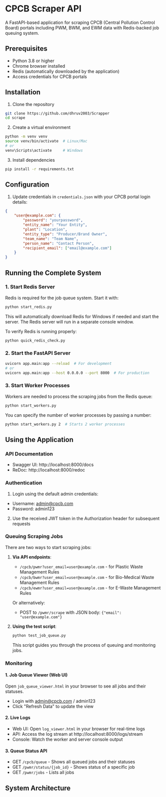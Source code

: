 # CPCB Scraper API

A FastAPI-based application for scraping CPCB (Central Pollution Control Board) portals including PWM, BWM, and EWM data with Redis-backed job queuing system.

## Prerequisites

- Python 3.8 or higher
- Chrome browser installed
- Redis (automatically downloaded by the application)
- Access credentials for CPCB portals

## Installation

1. Clone the repository
```bash
git clone https://github.com/dhruv2003/Scrapper
cd scrape
```

2. Create a virtual environment
```bash
python -m venv venv
source venv/bin/activate  # Linux/Mac
# or
venv\Scripts\activate     # Windows
```

3. Install dependencies
```bash
pip install -r requirements.txt
```

## Configuration

1. Update credentials in `credentials.json` with your CPCB portal login details:
```json
{
    "user@example.com": {
        "password": "yourpassword",
        "entity_name": "Your Entity",
        "plant": "Location",
        "entity_type": "Producer/Brand Owner",
        "team_name": "Team Name",
        "person_name": "Contact Person",
        "recipient_email": ["email@example.com"]
    }
}
```

## Running the Complete System

### 1. Start Redis Server

Redis is required for the job queue system. Start it with:

```bash
python start_redis.py
```

This will automatically download Redis for Windows if needed and start the server. The Redis server will run in a separate console window.

To verify Redis is running properly:

```bash
python quick_redis_check.py
```

### 2. Start the FastAPI Server

```bash
uvicorn app.main:app --reload  # For development
# or
uvicorn app.main:app --host 0.0.0.0 --port 8000  # For production
```

### 3. Start Worker Processes

Workers are needed to process the scraping jobs from the Redis queue:

```bash
python start_workers.py
```

You can specify the number of worker processes by passing a number:

```bash
python start_workers.py 2  # Starts 2 worker processes
```

## Using the Application

### API Documentation

- Swagger UI: http://localhost:8000/docs
- ReDoc: http://localhost:8000/redoc

### Authentication

1. Login using the default admin credentials:
- Username: admin@cpcb.com
- Password: admin123

2. Use the received JWT token in the Authorization header for subsequent requests

### Queuing Scraping Jobs

There are two ways to start scraping jobs:

1. **Via API endpoints**:
   - `/cpcb/pwmr?user_email=user@example.com` - for Plastic Waste Management Rules
   - `/cpcb/bwmr?user_email=user@example.com` - for Bio-Medical Waste Management Rules
   - `/cpcb/ewmr?user_email=user@example.com` - for E-Waste Management Rules
   
   Or alternatively:
   
   - POST to `/pwmr/scrape` with JSON body: `{"email": "user@example.com"}`

2. **Using the test script**:
   ```bash
   python test_job_queue.py
   ```
   This script guides you through the process of queuing and monitoring jobs.

### Monitoring

#### 1. Job Queue Viewer (Web UI)

Open `job_queue_viewer.html` in your browser to see all jobs and their statuses.
- Login with admin@cpcb.com / admin123
- Click "Refresh Data" to update the view

#### 2. Live Logs

- Web UI: Open `log_viewer.html` in your browser for real-time logs
- API: Access the log stream at http://localhost:8000/logs/stream
- Console: Watch the worker and server console output

#### 3. Queue Status API

- GET `/cpcb/queue` - Shows all queued jobs and their statuses
- GET `/pwmr/status/{job_id}` - Shows status of a specific job
- GET `/pwmr/jobs` - Lists all jobs

## System Architecture
